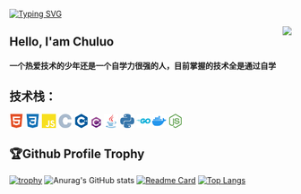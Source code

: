 <a href="https://git.io/typing-svg"><img src="https://readme-typing-svg.demolab.com?font=Fira+Code&size=28&pause=1000&center=&vCenter=&repeat=%E7%9C%9F&random=%E5%81%87&width=435&separator=%3C&lines=printf(%22Hello+World!%5Cn%22);%3C%E6%AC%A2%E8%BF%8E%E6%9D%A5%E5%88%B0%E6%88%91%E7%9A%84%E4%B8%BB%E9%A1%B5" alt="Typing SVG" /></a>

<img align="right" src="https://count.getloli.com/get/@:chuluo0?theme=rule34">
<h2>Hello, I'am Chuluo</h2>
<h4>一个热爱技术的少年还是一个自学力很强的人，目前掌握的技术全是通过自学</h4>
 <h2>技术栈：</h2>
<a href="https://www.w3.org/html/"><code><img height="25" src="svg/html5-color.svg"></code></a>
<a href="https://www.w3schools.com/css/"><code><img height="25" src="svg/css3-color.svg"></code></a>
<a href="https://developer.mozilla.org/zh-CN/docs/Web/JavaScript"><code><img height="25" src="svg/javascript-color.svg"></code></a>
<a href="https://www.cprogramming.com/"><code><img height="25" src="svg/c-color.svg"></code></a>
<a href="https://www.w3schools.com/cpp/"><code><img height="25" src="svg/cplusplus-color.svg"></code></a>
<a href="https://www.w3schools.com/cs/index.php"><code><img height="20" src="svg/csharp-original.svg"></code></a>
<a href="https://www.java.com/zh-CN/"><code><img height="25" src="svg/java-original.svg"></code></a>
<a href="https://www.python.org/"><code><img height="25" src="svg/python-color.svg"></code></a>
<a href="https://go.dev/"><code><img height="25" src="svg/go-color.svg"></code></a>
<a href="https://www.docker.com/"><code><img height="25" src="svg/docker-color.svg"></code></a>
<a href="https://nodejs.org/zh-cn"><code><img height="25" src="svg/nodedotjs-color.svg"></code></a>
<h2>🏆Github Profile Trophy</h2>

[![trophy](https://github-profile-trophy.vercel.app/?username=chuluo0&row=2&column=3&theme=radical)](https://github.com/chuluo0/chuluo0)
![Anurag's GitHub stats](https://github-readme-stats.vercel.app/api?username=chuluo0&show_icons=true&theme=dark)
[![Readme Card](https://github-readme-stats.vercel.app/api/pin/?username=chuluo0&repo=chuluo.github.io&theme=dark)](https://github.com/anuraghazra/github-readme-stats)
[![Top Langs](https://github-readme-stats.vercel.app/api/top-langs/?username=chuluo0&theme=dark)](https://github.com/anuraghazra/github-readme-stats)
